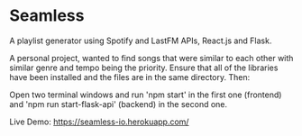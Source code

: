 # Seamless
A playlist generator using Spotify and LastFM APIs, React.js and Flask.

A personal project, wanted to find songs that were similar to each other with similar genre and tempo being the priority. Ensure that all of the libraries have been installed and the files are in the same directory. Then:

Open two terminal windows and run 'npm start' in the first one (frontend) and 'npm run start-flask-api' (backend) in the second one.

Live Demo: https://seamless-io.herokuapp.com/ 


